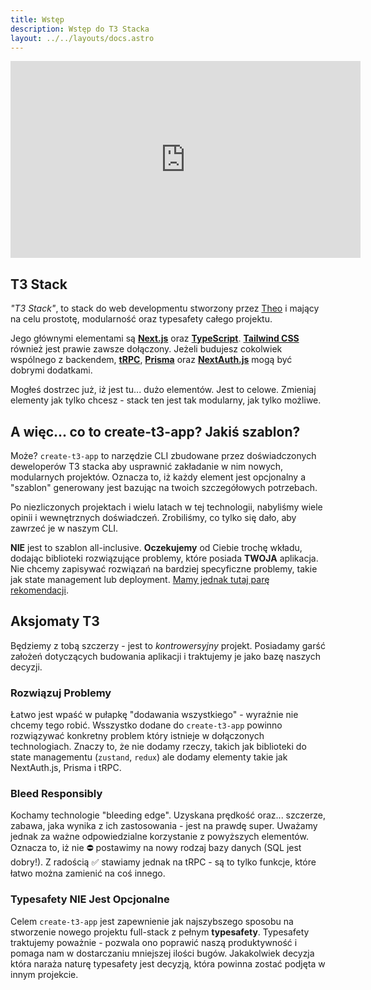 ```yaml
---
title: Wstęp
description: Wstęp do T3 Stacka
layout: ../../layouts/docs.astro
---
```


<div class="embed">
<iframe width="560" height="315" src="https://www.youtube.com/embed/PbjHxIuHduU" title="The best stack for your next project" frameborder="0" allow="accelerometer; autoplay; clipboard-write; encrypted-media; gyroscope; picture-in-picture" allowfullscreen></iframe>
</div>

## T3 Stack

_"T3 Stack"_, to stack do web developmentu stworzony przez [Theo](https://twitter.com/t3dotgg) i mający na celu prostotę, modularność oraz typesafety całego projektu.

Jego głównymi elementami są [**Next.js**](https://nextjs.org/) oraz [**TypeScript**](https://typescriptlang.org/). [**Tailwind CSS**](https://tailwindcss.com/) również jest prawie zawsze dołączony. Jeżeli budujesz cokolwiek wspólnego z backendem, [**tRPC**](https://trpc.io/), [**Prisma**](https://prisma.io/) oraz [**NextAuth.js**](https://next-auth.js.org/) mogą być dobrymi dodatkami.

Mogłeś dostrzec już, iż jest tu... dużo elementów. Jest to celowe. Zmieniaj elementy jak tylko chcesz - stack ten jest tak modularny, jak tylko możliwe.

## A więc... co to create-t3-app? Jakiś szablon?

Może? `create-t3-app` to narzędzie CLI zbudowane przez doświadczonych deweloperów T3 stacka aby usprawnić zakładanie w nim nowych, modularnych projektów. Oznacza to, iż każdy element jest opcjonalny a "szablon" generowany jest bazując na twoich szczegółowych potrzebach.

Po niezliczonych projektach i wielu latach w tej technologii, nabyliśmy wiele opinii i wewnętrznych doświadczeń. Zrobiliśmy, co tylko się dało, aby zawrzeć je w naszym CLI.

**NIE** jest to szablon all-inclusive. **Oczekujemy** od Ciebie trochę wkładu, dodając biblioteki rozwiązujące problemy, które posiada **TWOJA** aplikacja. Nie chcemy zapisywać rozwiązań na bardziej specyficzne problemy, takie jak state management lub deployment. [Mamy jednak tutaj parę rekomendacji](/pl/other-recs).

## Aksjomaty T3

Będziemy z tobą szczerzy - jest to _kontrowersyjny_ projekt. Posiadamy garść założeń dotyczących budowania aplikacji i traktujemy je jako bazę naszych decyzji.

### Rozwiązuj Problemy

Łatwo jest wpaść w pułapkę "dodawania wszystkiego" - wyraźnie nie chcemy tego robić. Wsszystko dodane do `create-t3-app` powinno rozwiązywać konkretny problem który istnieje w dołączonych technologiach. Znaczy to, że nie dodamy rzeczy, takich jak biblioteki do state managementu (`zustand`, `redux`) ale dodamy elementy takie jak NextAuth.js, Prisma i tRPC.

### Bleed Responsibly

Kochamy technologie "bleeding edge". Uzyskana prędkość oraz... szczerze, zabawa, jaka wynika z ich zastosowania - jest na prawdę super. Uważamy jednak za ważne odpowiedzialne korzystanie z powyższych elementów. Oznacza to, iż nie ⛔️ postawimy na nowy rodzaj bazy danych (SQL jest dobry!). Z radością ✅ stawiamy jednak na tRPC - są to tylko funkcje, które łatwo można zamienić na coś innego.

### Typesafety NIE Jest Opcjonalne

Celem `create-t3-app` jest zapewnienie jak najszybszego sposobu na stworzenie nowego projektu full-stack z pełnym **typesafety**. Typesafety traktujemy poważnie - pozwala ono poprawić naszą produktywność i pomaga nam w dostarczaniu mniejszej ilości bugów. Jakakolwiek decyzja która naraża naturę typesafety jest decyzją, która powinna zostać podjęta w innym projekcie.
